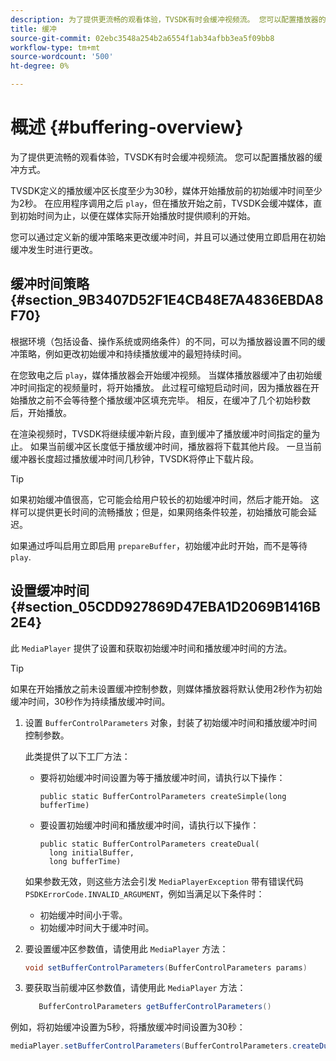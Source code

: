 ```yaml
---
description: 为了提供更流畅的观看体验，TVSDK有时会缓冲视频流。 您可以配置播放器的缓冲方式。
title: 缓冲
source-git-commit: 02ebc3548a254b2a6554f1ab34afbb3ea5f09bb8
workflow-type: tm+mt
source-wordcount: '500'
ht-degree: 0%

---
```


# 概述 {#buffering-overview}

为了提供更流畅的观看体验，TVSDK有时会缓冲视频流。 您可以配置播放器的缓冲方式。

TVSDK定义的播放缓冲区长度至少为30秒，媒体开始播放前的初始缓冲时间至少为2秒。 在应用程序调用之后 `play`，但在播放开始之前，TVSDK会缓冲媒体，直到初始时间为止，以便在媒体实际开始播放时提供顺利的开始。

您可以通过定义新的缓冲策略来更改缓冲时间，并且可以通过使用立即启用在初始缓冲发生时进行更改。

## 缓冲时间策略 {#section_9B3407D52F1E4CB48E7A4836EBDA8F70}

根据环境（包括设备、操作系统或网络条件）的不同，可以为播放器设置不同的缓冲策略，例如更改初始缓冲和持续播放缓冲的最短持续时间。

在您致电之后 `play`，媒体播放器会开始缓冲视频。 当媒体播放器缓冲了由初始缓冲时间指定的视频量时，将开始播放。 此过程可缩短启动时间，因为播放器在开始播放之前不会等待整个播放缓冲区填充完毕。 相反，在缓冲了几个初始秒数后，开始播放。

在渲染视频时，TVSDK将继续缓冲新片段，直到缓冲了播放缓冲时间指定的量为止。 如果当前缓冲区长度低于播放缓冲时间，播放器将下载其他片段。 一旦当前缓冲器长度超过播放缓冲时间几秒钟，TVSDK将停止下载片段。

>[!TIP]
>
>如果初始缓冲值很高，它可能会给用户较长的初始缓冲时间，然后才能开始。 这样可以提供更长时间的流畅播放；但是，如果网络条件较差，初始播放可能会延迟。

如果通过呼叫启用立即启用 `prepareBuffer`，初始缓冲此时开始，而不是等待 `play`.

## 设置缓冲时间 {#section_05CDD927869D47EBA1D2069B1416B2E4}

此 `MediaPlayer` 提供了设置和获取初始缓冲时间和播放缓冲时间的方法。

>[!TIP]
>
>如果在开始播放之前未设置缓冲控制参数，则媒体播放器将默认使用2秒作为初始缓冲时间，30秒作为持续播放缓冲时间。

1. 设置 `BufferControlParameters` 对象，封装了初始缓冲时间和播放缓冲时间控制参数。

   此类提供了以下工厂方法：

   * 要将初始缓冲时间设置为等于播放缓冲时间，请执行以下操作：

     ```
     public static BufferControlParameters createSimple(long bufferTime)
     ```

   * 要设置初始缓冲时间和播放缓冲时间，请执行以下操作：

     ```
     public static BufferControlParameters createDual( 
       long initialBuffer,  
       long bufferTime)
     ```

   如果参数无效，则这些方法会引发 `MediaPlayerException` 带有错误代码 `PSDKErrorCode.INVALID_ARGUMENT`，例如当满足以下条件时：

   * 初始缓冲时间小于零。
   * 初始缓冲时间大于缓冲时间。

1. 要设置缓冲区参数值，请使用此 `MediaPlayer` 方法：

   ```java
   void setBufferControlParameters(BufferControlParameters params)
   ```

1. 要获取当前缓冲区参数值，请使用此 `MediaPlayer` 方法：

   ```java
      BufferControlParameters getBufferControlParameters()  
   ```

<!--<a id="example_DE0580B3AD404635825D3301C1F096B6"></a>-->

例如，将初始缓冲设置为5秒，将播放缓冲时间设置为30秒：

```java
mediaPlayer.setBufferControlParameters(BufferControlParameters.createDual(5000, 30000));
```

